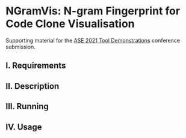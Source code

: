 # NGramVis: N-gram Fingerprint for Code Clone Visualisation
Supporting material for the [ASE 2021 Tool Demonstrations](https://conf.researchr.org/track/ase-2021/ase-2021-tool-demonstrations) conference submission.

## I. Requirements

## II. Description

## III. Running

## IV. Usage
